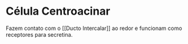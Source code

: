 # Célula Centroacinar
Fazem contato com o [[Ducto Intercalar]] ao redor e funcionam como receptores para secretina.